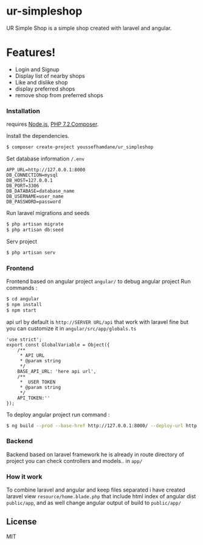 # ur-simpleshop

UR Simple Shop is a simple shop created with laravel and angular.

# Features!
  - Login and Signup 
  - Display list of nearby shops
  - Like and dislike shop
  - display preferred shops
  - remove shop from preferred shops

### Installation

requires [Node.js](https://nodejs.org/), [PHP 7.2](https://www.php.net/releases/7_2_0.php),[Composer](https://getcomposer.org/).

Install the dependencies.

```sh
$ composer create-project youssefhamdane/ur_simpleshop
```
Set database information `/.env`
```
APP_URL=http://127.0.0.1:8000
DB_CONNECTION=mysql
DB_HOST=127.0.0.1
DB_PORT=3306
DB_DATABASE=database_name
DB_USERNAME=user_name
DB_PASSWORD=password
```
Run laravel migrations and seeds
```sh
$ php artisan migrate
$ php artisan db:seed
```
Serv project
```sh
$ php artisan serv
```

### Frontend
Frontend based on angular project `angular/` to debug angular project
Run commands :
```sh
$ cd angular
$ npm install
$ npm start
```
api url by default is `http://SERVER URL/api` that work with laravel fine
but you can customize it in `angular/src/app/globals.ts`
```
'use strict';
export const GlobalVariable = Object({
    /**
     * API URL
     * @param string
     */
    BASE_API_URL: 'here api url',
    /**
     *  USER TOKEN
     * @param string
     */
    API_TOKEN:''
});
```
To deploy angular project run command :
```sh
$ ng build --prod --base-href http://127.0.0.1:8000/ --deploy-url http://127.0.0.1:8000/app/
```
### Backend
Backend based on laravel framework he is already in route directory of project you can check controllers and models.. in `app/`

### How it work
To combine laravel and angular and keep files separated i have created laravel view `resource/home.blade.php` that include html index of angular dist `public/app`, and as well change angular output of build to `public/app/`

License
----

MIT

